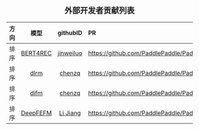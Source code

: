<h2 align="center">外部开发者贡献列表</h2>

<center>

  |   方向   |                                   模型                                    | githubID | PR |
  | :------: | :-----------------------------------------------------------------------: | :-----: | :----- |
  |   排序   |                       [BERT4REC](models/rank/bert4rec/)                       |  [jinweiluo](https://github.com/jinweiluo)  |    https://github.com/PaddlePaddle/PaddleRec/pull/624    |
  |   排序   |                     [dlrm](models/rank/dlrm/)                     |  [chenzq](https://github.com/Andy1314Chen)  |    https://github.com/PaddlePaddle/PaddleRec/pull/554    |
  |   排序   |                     [difm](models/rank/difm/)                     |  [chenzq](https://github.com/Andy1314Chen)  |    https://github.com/PaddlePaddle/PaddleRec/pull/562    |
  |   排序   |                     [DeepFEFM](models/rank/deepfefm/)                     |  [Li Jiang](https://github.com/thinkall)  |    https://github.com/PaddlePaddle/PaddleRec/pull/540    |

  </center>
